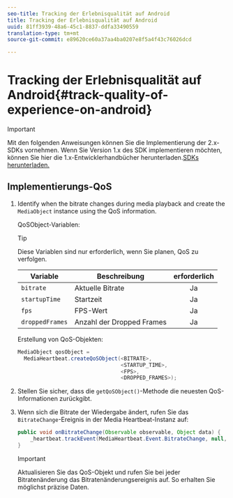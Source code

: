 ```yaml
---
seo-title: Tracking der Erlebnisqualität auf Android
title: Tracking der Erlebnisqualität auf Android
uuid: 81ff3939-48a6-45c1-8837-ddfa33490559
translation-type: tm+mt
source-git-commit: e89620ce60a37aa4ba0207e8f5a4f43c76026dcd

---
```



# Tracking der Erlebnisqualität auf Android{#track-quality-of-experience-on-android}

>[!IMPORTANT]
>
>Mit den folgenden Anweisungen können Sie die Implementierung der 2.x-SDKs vornehmen. Wenn Sie Version 1.x des SDK implementieren möchten, können Sie hier die 1.x-Entwicklerhandbücher herunterladen.[SDKs herunterladen.](/help/sdk-implement/download-sdks.md)

## Implementierungs-QoS

1. Identify when the bitrate changes during media playback and create the `MediaObject` instance using the QoS information.

   QoSObject-Variablen:

   >[!TIP]
   >
   >Diese Variablen sind nur erforderlich, wenn Sie planen, QoS zu verfolgen.

   | Variable | Beschreibung | erforderlich |
   | --- | --- | :---: |
   | `bitrate` | Aktuelle Bitrate | Ja |
   | `startupTime` | Startzeit | Ja |
   | `fps` | FPS-Wert | Ja |
   | `droppedFrames` | Anzahl der Dropped Frames | Ja |

   Erstellung von QoS-Objekten:

   ```java
   MediaObject qosObject =  
     MediaHeartbeat.createQoSObject(<BITRATE>,  
                                    <STARTUP_TIME>,  
                                    <FPS>,  
                                    <DROPPED_FRAMES>);
   ```

1. Stellen Sie sicher, dass die `getQoSObject()`-Methode die neuesten QoS-Informationen zurückgibt.
1. Wenn sich die Bitrate der Wiedergabe ändert, rufen Sie das `BitrateChange`-Ereignis in der Media Heartbeat-Instanz auf:

   ```java
   public void onBitrateChange(Observable observable, Object data) {  
       _heartbeat.trackEvent(MediaHeartbeat.Event.BitrateChange, null, null); 
   } 
   ```

   >[!IMPORTANT]
   >
   >Aktualisieren Sie das QoS-Objekt und rufen Sie bei jeder Bitratenänderung das Bitratenänderungsereignis auf. So erhalten Sie möglichst präzise Daten.


